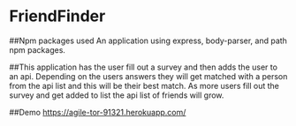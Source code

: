 # FriendFinder

##Npm packages used
An application using express, body-parser, and path npm packages.

##This application has the user fill out a survey and then adds the user to an api.  Depending on the users answers they will get matched with a person from the api list and this will be their best match.  As more users fill out the survey and get added to list the api list of friends will grow.

##Demo
https://agile-tor-91321.herokuapp.com/


